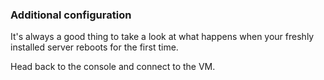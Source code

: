 ### Additional configuration

It's always a good thing to take a look at what happens when your freshly installed server reboots for the first time.<br/>

Head back to the console and connect to the VM.<br/>


